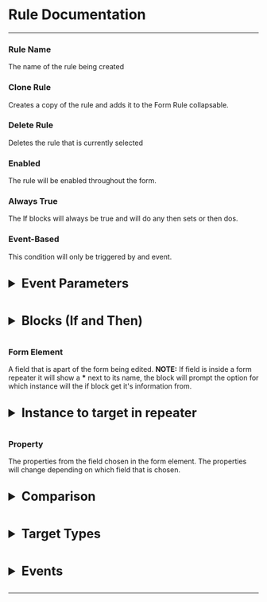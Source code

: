 <style>
details.colClass > summary {
	font-size: 25px;
	font-weight: bold;
	margin-left: 0px;
	margin-bottom: 15px;
	margin-top: 15px;
}
details.colClass > div {
	font-size: 15px;
	margin-bottom: 5px;
	margin-left:15px;
}
details.colClass > details {
	margin-top: 10px;
	margin-bottom: 10px;
	margin-left: 15px;
	font-size: 15px;
}
details.colClass > details > summary {
	font-weight: bold;
	font-size: 20px;
}
details.colClass > details > details {
	margin-top: 5px;
	margin-bottom: 5px;
	margin-left: 15px;
}
details.colClass > details > details > summary {
	font-weight: bold;
	font-size: 15px;
}
details.colClass > details > details > div {
	margin-left: 20px;
}
details.colClass > details > div {
	margin-left: 15px;
}
details.colClass {
	margin-top: 30px;
}

</style>

# Rule Documentation
---
### Rule Name
The name of the rule being created

### Clone Rule
Creates a copy of the rule and adds it to the Form Rule collapsable.

### Delete Rule
Deletes the rule that is currently selected

### Enabled
The rule will be enabled throughout the form.

### Always True
The If blocks will always be true and will do any then sets or then dos.

### Event-Based
This condition will only be triggered by and event.

<details class=colClass>
<summary> Event Parameters </summary>

### Name
The name of the parameter 

### Type
The datatype that will be used for the parameter

</details>
<details class=colClass> 
<summary> Blocks (If and Then)</summary>

### If Block
The If block will go check the condition statements that is given, and if all of the condtions are true, then all of the "then sets" and "then dos" will execute.

### Then Set Block
The block will set a certain field property to a certain target type that can be chosen.This block is executed when the If conditions before it is true. 

### Then Do Block
The block will do an event action after the if block conditions are true. 

### Add Set Value Action
If the condition for the blocks are true, then this block will execute. This block will set a certain field's property.

### Add Condition Statement
This is added to an if block. This will add another true or false condition to the if block.

### Add Condition
Creates another If block, with all of the functions of the if block. 

### AND
If the primary condition and the secondary condition are true then the whole condition is true, otherwise false.

### OR 
If either the primary condition or the secondary condition are true or both conditions are true, then the whole condition is true, otherwise false.

</details>



### Form Element
A field that is apart of the form being edited. __NOTE:__ If field is inside a form repeater it will show a __*__ next to its name, the block will prompt the option for which instance will the if block get it's information from.

<details class=colClass>
<summary> Instance to target in repeater</summary>
<div> The index or instance of the form repeater you want to extract the field from. </div>
<details>

<summary> Any Instance</summary>
<div> The form element extracts from any one of the instances.</div>
</details>

<details>
<summary> All Instance </summary>
<div> </div>
</details>

<details>
<summary> First Instance </summary>
<div> The form element is extracted from the first instance </div>
</details>

<details>
<summary> Last Instance </summary>
<div> The form element is extracted from the last instance </div>
</details>

<details>
<summary> Instance at Index </summary>
<div> The form element is etracted from specified index in the repeater </div>

</details>
</details>

### Property
The properties from the field chosen in the form element. The properties will change depending on which field that is chosen. 

<details class=colClass>

<summary> Comparison </summary>
<div> 
This field will determine how the property field or field value will be compared to the target. <b> NOTE: Comparisons will be depended on what data type is being compared to. </b>
</div>

<details>

<summary> Number Comparisons </summary>

<details>
<summary> Equals </summary>
<div> Compares two numeric values and will return true if both numeric values are the same, otherwise false </div>
</details>

<details>
<summary> Does Not Equal </summary>
<div> Compares two numeric values and will return true if both numeric values are the different, otherwise false </div>
</details>

<details>
<summary> Is Less Than </summary>
<div> Compares two numeric values and will return true if primary form element value is less than the secondary value, otherwise false </div>
</details>

<details>
<summary> Is Greater Than </summary>
<div> Compares two numeric values and will return true if primary form element value is greater  than the secondary value, otherwise false </div>

</details>

<details>
<summary> Is Less Than or Equal To </summary>
<div> Compares two numeric values and will return true if primary form element value is less than or equal to the secondary value, otherwise false </div>

</details>

<details>
<summary> Is Greater Than or Equal To </summary>
<div> Compares two numeric values and will return true if primary form element value is greater than or equal to the secondary value, otherwise false </div>

</details>
</details>

<details>
<summary> String Comparisons </summary>

<details>
<summary> Is </summary>
<div> Compares two string values and will return true if the two strings are the same, otherwise false </div>
</details>

<details>
<summary> Is Not </summary>
<div> Compares two string values and will return true if the two strings are not the same, otherwise false.</div>
</details>

<details>
<summary> Contains</summary>
<div> Compares two string values and will return true if the secondary string 
can be found in the primary string, otherwise false </div>
</details>

<details>
<summary> Does Not Contain </summary>
<div> Compares two string values and will return true if the secondary string cannot be found in the primary string, otherwise false </div>
</details>

<details>
<summary>Length Equals</summary>
<div> Compares two string values and will return true if the length of the two strings are the same, otherwise false </div>
</details>

<details>
<summary> Length Does Not Equal</summary>
<div> Compares two string values and will return true if the length of the two strings are not the same, otherwise false </div>
</details>

<details>
<summary> Length Less Than </summary>
<div> Compares two string values and will return true if the length of the primary string is less than the length of the secondary string, otherwise false </div>
</details>

<details>
<summary> Length greater Than </summary>
<div> Compares two string values and will return true if the length of the primary string is greater than the length of the secondary string, otherwise false </div>

</details>

</details>


<details>
<summary>Array Comparisons</summary>

<details>
<summary> Is </summary>
<div> Compare two arrays and will return true if both lists/arrays are exactly the same, otherwise false. </div>
</details>

<details>
<summary> Is Not </summary>
<div> Compare two arrays and will return true if both lists/arrays are different, otherwise false. </div>
</details>

<details>
<summary> Contains </summary>
<div> Compare two arrays and will return true if the secondary list/array is inside the primary list/array, otherwise false. </div>

</details>

<details>
<summary> Does Not Contain </summary>
<div> Compare two arrays and will return true if the secondary list/array is not contained in the primary list/array, otherwise returns false.
</details>

<details>
<summary> Length Equals </summary> 
<div> Compare two arrays and will return true if the arrays/lists both have the same number of elements, otherwise returns false </div>
</details>

<details>
<summary> Length Does Not Equals </summary>
<div> Compare two arrays and will return true if the arrays/lists have a different number of elements, otherwise returns false </div>
</details>

<details>
<summary> Length Less Than </summary>
<div> Compare two arrays and will return true if the primary array/lists length is less than the length of the secondary array/list, otherwise returns false </div>
</details>

<details>
<summary> Length Greater Than </summary>
<div> Compare two arrays and will return true if the primary array/lists length is greater than the length of the secondary array/list, otherwise returns false </div>
<div> </div>
</details>
</details>


<details>
<summary> Boolean Comparisons </summary>
<details>
<summary> Is </summary>
<div> Compares two booleans and will return true if the boolean states (True or False) of the two booleans are the same, otherwise it will return false. </div> 
</details>

<details>
<summary> Is Not </summary>
<div> Compares two booleans and will return true if the boolean states (True or False) of the two booleans are not the same, otherwise it will return false. </div> 
</details>
</details>

<details>
<summary> Date Comparisons </summary>

<details>
<summary> Equals </summary>
<div> Compares two dates and returns true if the 
two dates are the same dates, otherwise false.</div>
</details>
<details>
<summary> Does Not Equal </summary>
<div> Compares two dates and returns true if the 
two dates are not the same dates, otherwise false.</div>
</details>

<details> 
<summary> Is Before </summary>
<div> Compares two dates and returns true if the primary date is before the second date, otherwise returns false. </div>
</details>

<details>
<summary> Is After </summary>
<div> Compares two dates and returns true if the primary date is after the second date, otherwise returns false. </div>

</details>
</details>

<details>
<summary> Time Comparisons </summary>
<details>
<summary> Equals </summary>
<div> Compares two times and returns true if the 
two dates are the same dates, otherwise false.</div>
</details>

<details>
<summary> Does Not Equal </summary>
<div> Compares two times and returns true if the 
two dates are not the same dates, otherwise false.</div>
</details>

<details>
<summary> Is Before </summary>
<div> Compares two times and returns true if the primary date is before the second date, otherwise returns false. </div>
</details>

<details>
<summary> Is After </summary>
<div> Compares two times and returns true if the primary time is after the second time, otherwise returns false. </div>
</details>
</details>

<details>
<summary> Signature Comparisons </summary>

<details> 
<summary> Signature Completed </summary>
<div> Returns true if signature is completed, otherwise false. </div>
</details>

</details>

</details>

<details class=colClass>
<summary> Target Types </summary>
<div> The different types of values that can be used to compare conditions </div>

<details>
<summary> Value </summary>
<div>A value that can be set by the user</div>
</details>

<details>
<summary> Element Property </summary>
<div>A value that is taken from one of the field's properties.</div>
</details>

<details>
<summary> Calculation </summary>
<div> The value is created by a calculation </div>
</details>

<details>
<summary> Event Parameters* </summary>
<div> The value comes from a event parameter</div>
</details>

</details>


<details class=colClass>
<summary> Events </summary>
<div>  </div>

<details>
<summary> Trigger Event Rules </summary>
<div> </div>
</details>

<details>
<summary> Create repeater instance </summary>
<div> </div>
</details>

<details>
<summary> Open compact repeater </summary>
<div> </div>
</details>

<details>
<summary> Close compact repeater </summary>
<div> </div>
</details>

<details>
<summary> Show alert dialog</summary>
<div> </div>
</details>

<details>
<summary> Show confirm dialog </summary>
<div> </div>
</details>

<details>
<summary> Open URL </summary>
<div> </div>
</details>

<details>
<summary> </summary>
<div> </div>
</details>

</details>

---

